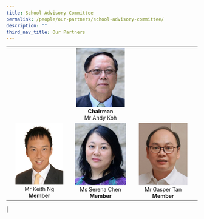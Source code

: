 ```yaml
---
title: School Advisory Committee
permalink: /people/our-partners/school-advisory-committee/
description: ""
third_nav_title: Our Partners
---
```

|  |  |  |
|:---:|:---:|:---:|
|  | <img src="/images/sac1.jpg" style="width:95%"><br>**Chairman**<br>Mr Andy Koh |  |
| <img src="/images/sac2.jpg" style="width:79%"><br>Mr Keith Ng<br>**Member** |<img src="/images/sac3.jpg" style="width:100%"><br>Ms Serena Chen<br>**Member** | <img src="/images/sac4.jpg" style="width:76%"><br>Mr Gasper Tan<br>**Member** |
|